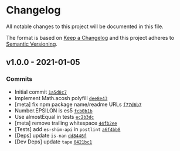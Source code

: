 # Changelog

All notable changes to this project will be documented in this file.

The format is based on [Keep a Changelog](https://keepachangelog.com/en/1.0.0/)
and this project adheres to [Semantic Versioning](https://semver.org/spec/v2.0.0.html).

## v1.0.0 - 2021-01-05

### Commits

- Initial commit [`1a5d8c7`](https://github.com/es-shims/Math.acosh/commit/1a5d8c7f87db3f16cf67d4a2b89b5396141614a7)
- Implement Math.acosh polyfill [`dee8e43`](https://github.com/es-shims/Math.acosh/commit/dee8e4363372d8deb8c05b32222927d111c6566c)
- [meta] fix npm package name/readme URLs [`f77d6b7`](https://github.com/es-shims/Math.acosh/commit/f77d6b7e1ed347ee47c2fa994095a3b790144468)
- Number.EPSILON is es5 [`fcb0b1b`](https://github.com/es-shims/Math.acosh/commit/fcb0b1b2c28c30ff12580140d8adefeb05527eec)
- Use almostEqual in tests [`ec2b3dc`](https://github.com/es-shims/Math.acosh/commit/ec2b3dc6fd4e024aa8449567125d711f1903e4ba)
- [meta] remove trailing whitespace [`44fb2ee`](https://github.com/es-shims/Math.acosh/commit/44fb2eef7d9bf10c31eaf87e75dbfcee10eb9e42)
- [Tests] add `es-shim-api` in `postlint` [`a6f4bb8`](https://github.com/es-shims/Math.acosh/commit/a6f4bb8c1a7f160fc1099ffdb3afa6b87530ea63)
- [Deps] update `is-nan` [`dd8446f`](https://github.com/es-shims/Math.acosh/commit/dd8446fa449868640ed2ea9a544308dc838e3b1d)
- [Dev Deps] update `tape` [`0421bc1`](https://github.com/es-shims/Math.acosh/commit/0421bc1e99e8581f6730a32681ec0539601cf765)
